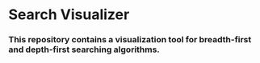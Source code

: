 # Search Visualizer
### This repository contains a visualization tool for breadth-first and depth-first searching algorithms.
